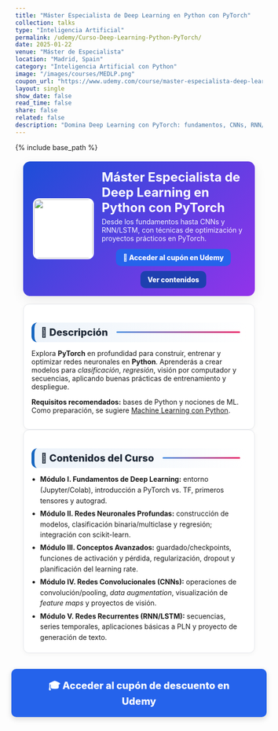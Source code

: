 ```yaml
---
title: "Máster Especialista de Deep Learning en Python con PyTorch"
collection: talks
type: "Inteligencia Artificial"
permalink: /udemy/Curso-Deep-Learning-Python-PyTorch/
date: 2025-01-22
venue: "Máster de Especialista"
location: "Madrid, Spain"
category: "Inteligencia Artificial con Python"
image: "/images/courses/MEDLP.png"
coupon_url: "https://www.udemy.com/course/master-especialista-deep-learning-python-pytorch/?couponCode=SEP_2025"
layout: single
show_date: false
read_time: false
share: false
related: false
description: "Domina Deep Learning con PyTorch: fundamentos, CNNs, RNN/LSTM, optimización, proyectos prácticos y mejores prácticas."
---
```


{% include base_path %}

<!-- ✅ SEO básico -->
<link rel="canonical" href="{{ site.url }}{{ page.permalink }}">
<meta name="robots" content="index,follow">
<meta name="description" content="Máster de Deep Learning con PyTorch: construye y optimiza redes neuronales, CNNs, RNN/LSTM y proyectos reales en Python.">

<!-- ✅ Open Graph / Twitter -->
<meta property="og:title" content="Máster Especialista de Deep Learning en Python con PyTorch">
<meta property="og:description" content="Aprende PyTorch desde cero hasta experto: redes profundas, CNNs, RNN/LSTM y técnicas avanzadas.">
<meta property="og:type" content="website">
<meta property="og:url" content="{{ site.url }}{{ page.permalink }}">
<meta property="og:image" content="{{ site.url }}{{ page.image }}">
<meta property="og:image:width" content="1200"><meta property="og:image:height" content="630">

<meta name="twitter:card" content="summary_large_image">
<meta name="twitter:title" content="Máster Especialista de Deep Learning en Python con PyTorch">
<meta name="twitter:description" content="Construye modelos con PyTorch: clasificación, regresión, CNNs, RNNs y optimización.">
<meta name="twitter:image" content="{{ site.url }}{{ page.image }}">

<!-- ✅ JSON-LD (Course + Offer) -->
<script type="application/ld+json">
{
  "@context":"https://schema.org",
  "@type":"Course",
  "name":"Máster Especialista de Deep Learning en Python con PyTorch",
  "description":"Curso completo para dominar Deep Learning con PyTorch: redes profundas, CNNs, RNN/LSTM y técnicas de optimización.",
  "provider":{"@type":"Organization","name":"Udemy","sameAs":"https://www.udemy.com"},
  "educationalCredentialAwarded":"Certificado de finalización",
  "inLanguage":"es",
  "url":"{{ page.coupon_url }}",
  "image":"{{ site.url }}{{ page.image }}",
  "isAccessibleForFree":false,
  "hasCourseInstance":{
    "@type":"CourseInstance",
    "name":"Máster Especialista de Deep Learning en Python con PyTorch",
    "courseMode":"online",
    "courseWorkload":"PT30H",
    "inLanguage":"es",
    "startDate":"2025-01-22",
    "endDate":"2025-12-31",
    "eventAttendanceMode":"https://schema.org/OnlineEventAttendanceMode",
    "eventStatus":"https://schema.org/EventScheduled",
    "location":{"@type":"VirtualLocation","url":"https://www.udemy.com"},
    "organizer":{"@type":"Organization","name":"Udemy","url":"https://www.udemy.com"},
    "performer":{"@type":"Person","name":"Manuel Castillo-Cara","url":"https://www.manuelcastillo.eu/"},
    "offers":{
      "@type":"Offer",
      "url":"{{ page.coupon_url }}",
      "priceCurrency":"USD",
      "price":"12.00",
      "availability":"https://schema.org/InStock",
      "validFrom":"2025-04-01",
      "category":"Education"
    }
  }
}
</script>

<!-- 🎨 Estilos unificados -->
<style>
  :root{
    --ink:#1f2937; --muted:#6b7280; --bd:#e5e7eb; --soft:#f8fafc;
    --card:#ffffff; --brand:#1565c0;
    --cta:#2563eb; --cta-hover:#1d4ed8; --cta-soft:#eaf1ff;
  }
  .course-wrap{max-width:1050px;margin:0 auto;padding:0 1rem}

  /* HERO */
  .course-hero{
    display:flex; gap:1rem; align-items:center; flex-wrap:wrap;
    background:linear-gradient(135deg,#1d4ed8 0%, #9333ea 100%);
    color:#fff; border-radius:14px; padding:1rem 1.25rem; margin:1.25rem 0 1rem;
    box-shadow:0 8px 24px rgba(0,0,0,.08);
  }
  .course-hero img{width:120px; height:120px; object-fit:cover; border-radius:12px; background:#fff; border:2px solid rgba(255,255,255,.7)}
  .course-hero h1{font-size:1.6rem; margin:.1rem 0 .3rem; line-height:1.2}
  .course-hero p{margin:0; opacity:.95}
  .hero-actions{display:flex; justify-content:center; align-items:center; gap:.6rem; flex-wrap:wrap; margin-top:.8rem; text-align:center}

  /* Botones */
  .btn{display:inline-block; padding:.65em 1.05em; border-radius:10px; font-weight:800; text-decoration:none; border:0; cursor:pointer; transition:transform .06s ease, box-shadow .15s ease, background-color .15s ease}
  .btn:hover{transform:translateY(-1px); box-shadow:0 6px 16px rgba(0,0,0,.18)}
  .btn-primary{background:var(--cta); color:#fff !important}
  .btn-primary:hover{background:var(--cta-hover) !important}
  .btn-ghost{background:#1e40af; color:#fff !important; border:none}
  .btn-ghost:hover{background:#1e3a8a}

  /* Secciones */
  .section-title{
    display:flex; align-items:center; gap:.5rem; font-size:1.25rem; font-weight:800; color:var(--ink);
    background:linear-gradient(90deg, rgba(21,101,192,.08), #fff);
    border-left:6px solid var(--brand); border-radius:12px; padding:.5rem .8rem; margin:1.3rem 0 .8rem;
  }
  .section-title::after{content:""; flex:1; height:3px; margin-left:.6rem; background:linear-gradient(to right,#4a90e2,#e91e63); border-radius:2px}

  .card{background:var(--card); border:1px solid var(--bd); border-radius:12px; padding:1rem; box-shadow:0 2px 10px rgba(0,0,0,.04)}
  .list{margin:.35rem 0 0; padding-left:1.1rem}
  .list li{margin:.28rem 0; line-height:1.55}

  .cta-center{display:flex; justify-content:center; margin:2rem 0}
  .cta-center .btn-primary{padding:1em 2.5em; font-size:1.25rem; min-width:clamp(260px,50vw,420px); text-align:center; box-shadow:0 4px 12px rgba(0,0,0,.15)}

  /* Ocultar meta del theme */
  .page__meta, .page__meta-title, .page__taxonomy, .page__date,
  .page__content .page__meta, .page__content .page__taxonomy{display:none !important}
</style>

<div class="course-wrap">

  <!-- HERO -->
  <section class="course-hero">
    <img src="{{ page.image }}" alt="Máster de Deep Learning con PyTorch">
    <div style="flex:1">
      <h1>Máster Especialista de Deep Learning en Python con PyTorch</h1>
      <p>Desde los fundamentos hasta CNNs y RNN/LSTM, con técnicas de optimización y proyectos prácticos en PyTorch.</p>
      <div class="hero-actions">
        <a class="btn btn-primary" href="{{ page.coupon_url }}" target="_blank" rel="noopener">🚀 Acceder al cupón en Udemy</a>
        <a class="btn btn-ghost" href="#contenido" rel="noopener">Ver contenidos</a>
      </div>
    </div>
  </section>

  <!-- DESCRIPCIÓN -->
  <div class="card">
    <h2 id="descripcion" class="section-title">📘 Descripción</h2>
    <p>Explora <strong>PyTorch</strong> en profundidad para construir, entrenar y optimizar redes neuronales en <strong>Python</strong>. Aprenderás a crear modelos para <em>clasificación</em>, <em>regresión</em>, visión por computador y secuencias, aplicando buenas prácticas de entrenamiento y despliegue.</p>
    <p><strong>Requisitos recomendados:</strong> bases de Python y nociones de ML. Como preparación, se sugiere <a href="https://www.udemy.com/course/machine-learning-con-python-aprendizaje-automatico-avanzado/?couponCode=SEP_2025" target="_blank" rel="noopener">Machine Learning con Python</a>.</p>
  </div>

  <!-- CONTENIDOS -->
  <div class="card">
    <h2 id="contenido" class="section-title">🧭 Contenidos del Curso</h2>
    <ul class="list">
      <li><strong>Módulo I. Fundamentos de Deep Learning:</strong> entorno (Jupyter/Colab), introducción a PyTorch vs. TF, primeros tensores y autograd.</li>
      <li><strong>Módulo II. Redes Neuronales Profundas:</strong> construcción de modelos, clasificación binaria/multiclase y regresión; integración con scikit-learn.</li>
      <li><strong>Módulo III. Conceptos Avanzados:</strong> guardado/checkpoints, funciones de activación y pérdida, regularización, dropout y planificación del learning rate.</li>
      <li><strong>Módulo IV. Redes Convolucionales (CNNs):</strong> operaciones de convolución/pooling, <em>data augmentation</em>, visualización de <em>feature maps</em> y proyectos de visión.</li>
      <li><strong>Módulo V. Redes Recurrentes (RNN/LSTM):</strong> secuencias, series temporales, aplicaciones básicas a PLN y proyecto de generación de texto.</li>
    </ul>
  </div>

  <!-- CTA inferior -->
  <div class="cta-center">
    <a class="btn btn-primary" href="{{ page.coupon_url }}" target="_blank" rel="noopener">🎓 Acceder al cupón de descuento en Udemy</a>
  </div>
</div>
